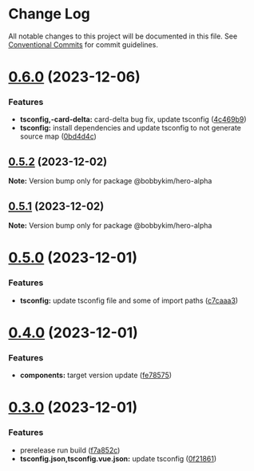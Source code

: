 # Change Log

All notable changes to this project will be documented in this file.
See [Conventional Commits](https://conventionalcommits.org) for commit guidelines.

# [0.6.0](https://github.com/bobbykim89/manguito-component-library/compare/@bobbykim/hero-alpha@0.5.2...@bobbykim/hero-alpha@0.6.0) (2023-12-06)


### Features

* **tsconfig,-card-delta:** card-delta bug fix, update tsconfig ([4c469b9](https://github.com/bobbykim89/manguito-component-library/commit/4c469b933632e3e729f6b75f7e808c89c090d463))
* **tsconfig:** install dependencies and update tsconfig to not generate source map ([0bd4d4c](https://github.com/bobbykim89/manguito-component-library/commit/0bd4d4c78503ef156dbb3d49aa3e67e7e0e68289))





## [0.5.2](https://github.com/bobbykim89/manguito-component-library/compare/@bobbykim/hero-alpha@0.5.1...@bobbykim/hero-alpha@0.5.2) (2023-12-02)

**Note:** Version bump only for package @bobbykim/hero-alpha





## [0.5.1](https://github.com/bobbykim89/manguito-component-library/compare/@bobbykim/hero-alpha@0.5.0...@bobbykim/hero-alpha@0.5.1) (2023-12-02)

**Note:** Version bump only for package @bobbykim/hero-alpha





# [0.5.0](https://github.com/bobbykim89/manguito-component-library/compare/@bobbykim/hero-alpha@0.4.0...@bobbykim/hero-alpha@0.5.0) (2023-12-01)


### Features

* **tsconfig:** update tsconfig file and some of import paths ([c7caaa3](https://github.com/bobbykim89/manguito-component-library/commit/c7caaa3101a5d57d0e799568f1c4f5cbebececc3))





# [0.4.0](https://github.com/bobbykim89/manguito-component-library/compare/@bobbykim/hero-alpha@0.3.0...@bobbykim/hero-alpha@0.4.0) (2023-12-01)


### Features

* **components:** target version update ([fe78575](https://github.com/bobbykim89/manguito-component-library/commit/fe78575f5e82bb854333672c3853956e9e930044))





# [0.3.0](https://github.com/bobbykim89/manguito-component-library/compare/@bobbykim/hero-alpha@0.2.6...@bobbykim/hero-alpha@0.3.0) (2023-12-01)


### Features

* prerelease run build ([f7a852c](https://github.com/bobbykim89/manguito-component-library/commit/f7a852c9bf12b77481bf5d2f1602e50367d834f8))
* **tsconfig.json,tsconfig.vue.json:** update tsconfig ([0f21861](https://github.com/bobbykim89/manguito-component-library/commit/0f2186167342314f5d218e789a68c03cf6faa8ff))
